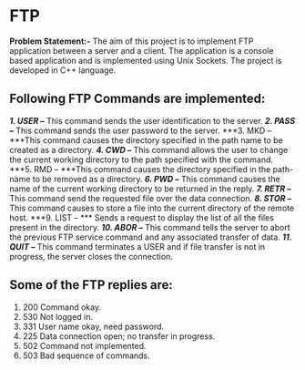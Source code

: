 # FTP
**Problem Statement:-** The aim of this project is to implement FTP application between a server and a client. The application is a console based application and is implemented using Unix Sockets. The project is developed in C++ language.

## Following FTP Commands are implemented:
***1.	USER –*** This command sends the user identification to the server.
***2.	PASS –*** This command sends the user password to the server.
***3.	MKD – ***This command causes the directory specified in the path name to be created as a directory.
***4.	CWD –*** This command allows the user to change the current working directory to the path specified with the command.
***5.	RMD – ***This command causes the directory specified in the path-name to be removed as a directory.
***6.	PWD –*** This command causes the name of the current working directory to be returned in the reply.
***7.	RETR –*** This command send the requested file over the data connection.
***8.	STOR –*** This command causes to store a file into the current directory of the remote host.
***9.	LIST – *** Sends a request to display the list of all the files present in the directory.
***10.	ABOR –*** This command tells the server to abort the previous FTP service command and any associated transfer of data.
***11.	QUIT –*** This command terminates a USER and if file transfer is not in progress, the server closes the connection.

## Some of the FTP replies are:
1.	200	  Command okay.
2.	530 	Not logged in.
3.	331 	User name okay, need password.
4.	225 	Data connection open; no transfer in progress.
5.	502 	Command not implemented.
6.	503 	Bad sequence of commands.
